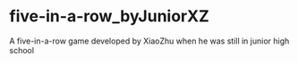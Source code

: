 # five-in-a-row_byJuniorXZ
A five-in-a-row game developed by XiaoZhu when he was still in junior high school
